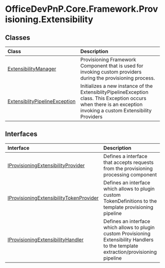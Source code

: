 # OfficeDevPnP.Core.Framework.Provisioning.Extensibility

## Classes
|**Class**|**Description**|
|:-----|:-----|
|[ExtensibilityManager](OfficeDevPnP.Core.Framework.Provisioning.Extensibility.ExtensibilityManager.md)|Provisioning Framework Component that is used for invoking custom providers during the provisioning process.|
|[ExtensiblityPipelineException](OfficeDevPnP.Core.Framework.Provisioning.Extensibility.ExtensiblityPipelineException.md)|Initializes a new instance of the ExtensiblityPipelineException class. This Exception occurs when there is an exception invoking a custom Extensibility Providers|
## Interfaces
|**Interface**|**Description**|
|:-----|:-----|
|[IProvisioningExtensibilityProvider](OfficeDevPnP.Core.Framework.Provisioning.Extensibility.IProvisioningExtensibilityProvider.md)|Defines a interface that accepts requests from the provisioning processing component|
|[IProvisioningExtensibilityTokenProvider](OfficeDevPnP.Core.Framework.Provisioning.Extensibility.IProvisioningExtensibilityTokenProvider.md)|Defines an interface which allows to plugin custom TokenDefinitions to the template provisioning pipeline|
|[IProvisioningExtensibilityHandler](OfficeDevPnP.Core.Framework.Provisioning.Extensibility.IProvisioningExtensibilityHandler.md)|Defines an interface which allows to plugin custom Provisioning Extensibility Handlers to the template extraction/provisioning pipeline|
